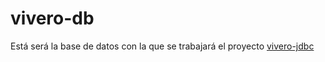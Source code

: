# vivero-db
Está será la base de datos con la que se trabajará el proyecto [vivero-jdbc](https://github.com/bryansc10/vivero-jdbc)

